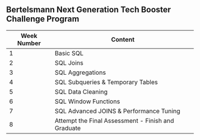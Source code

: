 ## Bertelsmann Next Generation Tech Booster Challenge Program
| Week Number | Content |
|-------------|---------|
| 1           | Basic SQL |
| 2           | SQL Joins |
| 3           | SQL Aggregations |
| 4           | SQL Subqueries & Temporary Tables |
| 5           | SQL Data Cleaning |
| 6           | SQL Window Functions |
| 7           | SQL Advanced JOINS & Performance Tuning |
| 8           | Attempt the Final Assessment - Finish and Graduate |



